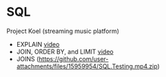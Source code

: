 # SQL
Project Koel (streaming music platform)
  * EXPLAIN [video](https://github.com/user-attachments/assets/45fac86c-18e7-4a99-b418-876646b88e18)
  * JOIN, ORDER BY, and LIMIT [video](https://github.com/user-attachments/assets/73e5f277-08b7-4c25-8e09-e28b63380e91)
  * JOINS (https://github.com/user-attachments/files/15959954/SQL.Testing.mp4.zip)
